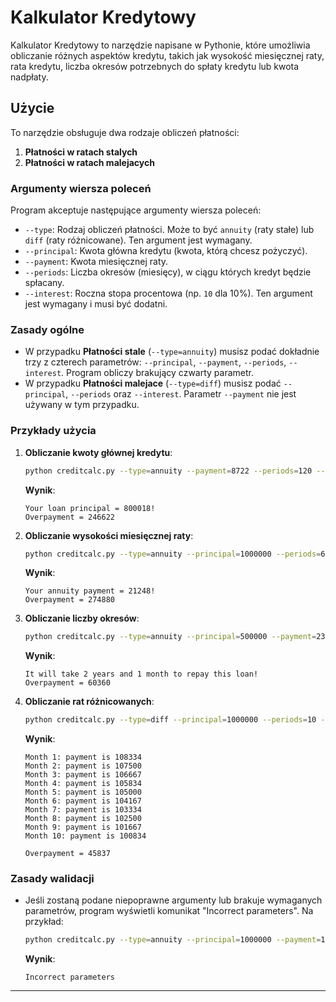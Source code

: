 # Kalkulator Kredytowy

Kalkulator Kredytowy to narzędzie  napisane w Pythonie, które umożliwia obliczanie różnych aspektów kredytu, takich jak wysokość miesięcznej raty, rata kredytu, liczba okresów potrzebnych do spłaty kredytu lub kwota nadpłaty.

## Użycie

To narzędzie obsługuje dwa rodzaje obliczeń płatności:

1. **Płatności w ratach stalych**
2. **Płatności w ratach malejacych**

### Argumenty wiersza poleceń

Program akceptuje następujące argumenty wiersza poleceń:

- `--type`: Rodzaj obliczeń płatności. Może to być `annuity` (raty stałe) lub `diff` (raty różnicowane). Ten argument jest wymagany.
- `--principal`: Kwota główna kredytu (kwota, którą chcesz pożyczyć).
- `--payment`: Kwota miesięcznej raty.
- `--periods`: Liczba okresów (miesięcy), w ciągu których kredyt będzie spłacany.
- `--interest`: Roczna stopa procentowa (np. `10` dla 10%). Ten argument jest wymagany i musi być dodatni.

### Zasady ogólne

- W przypadku **Płatności stale** (`--type=annuity`) musisz podać dokładnie trzy z czterech parametrów: `--principal`, `--payment`, `--periods`, `--interest`. Program obliczy brakujący czwarty parametr.
- W przypadku **Płatności malejace** (`--type=diff`) musisz podać `--principal`, `--periods` oraz `--interest`. Parametr `--payment` nie jest używany w tym przypadku.

### Przykłady użycia

1. **Obliczanie kwoty głównej kredytu**:

   ```sh
   python creditcalc.py --type=annuity --payment=8722 --periods=120 --interest=5.6
   ```

   **Wynik**:

   ```
   Your loan principal = 800018!
   Overpayment = 246622
   ```

2. **Obliczanie wysokości miesięcznej raty**:

   ```sh
   python creditcalc.py --type=annuity --principal=1000000 --periods=60 --interest=10
   ```

   **Wynik**:

   ```
   Your annuity payment = 21248!
   Overpayment = 274880
   ```

3. **Obliczanie liczby okresów**:

   ```sh
   python creditcalc.py --type=annuity --principal=500000 --payment=23000 --interest=7.8
   ```

   **Wynik**:

   ```
   It will take 2 years and 1 month to repay this loan!
   Overpayment = 60360
   ```

4. **Obliczanie rat różnicowanych**:

   ```sh
   python creditcalc.py --type=diff --principal=1000000 --periods=10 --interest=10
   ```

   **Wynik**:

   ```
   Month 1: payment is 108334
   Month 2: payment is 107500
   Month 3: payment is 106667
   Month 4: payment is 105834
   Month 5: payment is 105000
   Month 6: payment is 104167
   Month 7: payment is 103334
   Month 8: payment is 102500
   Month 9: payment is 101667
   Month 10: payment is 100834

   Overpayment = 45837
   ```

### Zasady walidacji

- Jeśli zostaną podane niepoprawne argumenty lub brakuje wymaganych parametrów, program wyświetli komunikat "Incorrect parameters". Na przykład:

  ```sh
  python creditcalc.py --type=annuity --principal=1000000 --payment=104000
  ```

  **Wynik**:

  ```
  Incorrect parameters
  ```

---
